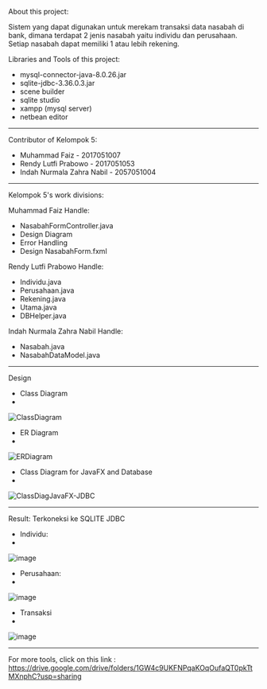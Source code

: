 About this project:

Sistem yang dapat digunakan untuk merekam transaksi data nasabah di bank, dimana terdapat 2 jenis nasabah yaitu individu dan perusahaan. Setiap  nasabah dapat memiliki 1 atau lebih rekening.

Libraries and Tools of this project:
- mysql-connector-java-8.0.26.jar
- sqlite-jdbc-3.36.0.3.jar
- scene builder
- sqlite studio
- xampp (mysql server)
- netbean editor
-------------------------------------------

Contributor of Kelompok 5:
- Muhammad Faiz - 2017051007
- Rendy Lutfi Prabowo - 2017051053
- Indah Nurmala Zahra Nabil - 2057051004

-------------------------------------------

Kelompok 5's work divisions:

Muhammad Faiz Handle:
- NasabahFormController.java
- Design Diagram
- Error Handling
- Design NasabahForm.fxml

Rendy Lutfi Prabowo Handle:
- Individu.java
- Perusahaan.java
- Rekening.java
- Utama.java
- DBHelper.java

Indah Nurmala Zahra Nabil Handle:
- Nasabah.java
- NasabahDataModel.java

-------------------------------------------

Design
- Class Diagram
- 
![ClassDiagram](https://user-images.githubusercontent.com/83463202/135701609-633a4328-b5f8-4116-b5c6-c72922df879b.png)

- ER Diagram
- 
![ERDiagram](https://user-images.githubusercontent.com/83463202/135701612-35c9dbdb-debd-4a56-9c1d-025ad89329e4.png)

- Class Diagram for JavaFX and Database
- 
![ClassDiagJavaFX-JDBC](https://user-images.githubusercontent.com/83463202/135701617-f6484abd-4cd0-478d-842c-72274834221b.png)

-------------------------------------------

Result:
Terkoneksi ke SQLITE JDBC

- Individu:
- 
![image](https://user-images.githubusercontent.com/83463202/135701977-15cb3abc-22fd-437a-80dd-869192225b48.png)

- Perusahaan:
- 
![image](https://user-images.githubusercontent.com/83463202/135702069-a1cdbd4b-2286-42f9-994d-263cadcb89e5.png)

- Transaksi
- 
![image](https://user-images.githubusercontent.com/83463202/135702106-cef4df17-af53-4f80-9654-ba59e87726e5.png)

-------------------------------------------
For more tools, click on this link :
https://drive.google.com/drive/folders/1GW4c9UKFNPqaKOqOufaQT0pkTtMXnphC?usp=sharing
